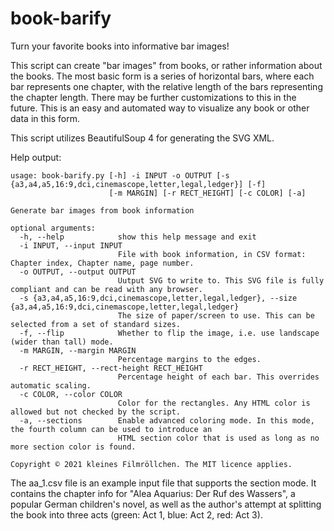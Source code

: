 # book-barify
Turn your favorite books into informative bar images!

This script can create "bar images" from books, or rather information about the books. The most basic form is a series of horizontal bars, where each bar represents one chapter, with the relative length of the bars representing the chapter length. There may be further customizations to this in the future. This is an easy and automated way to visualize any book or other data in this form.

This script utilizes BeautifulSoup 4 for generating the SVG XML.

Help output:
```
usage: book-barify.py [-h] -i INPUT -o OUTPUT [-s {a3,a4,a5,16:9,dci,cinemascope,letter,legal,ledger}] [-f]
                      [-m MARGIN] [-r RECT_HEIGHT] [-c COLOR] [-a]

Generate bar images from book information

optional arguments:
  -h, --help            show this help message and exit
  -i INPUT, --input INPUT
                        File with book information, in CSV format: Chapter index, Chapter name, page number.
  -o OUTPUT, --output OUTPUT
                        Uutput SVG to write to. This SVG file is fully compliant and can be read with any browser.
  -s {a3,a4,a5,16:9,dci,cinemascope,letter,legal,ledger}, --size {a3,a4,a5,16:9,dci,cinemascope,letter,legal,ledger}
                        The size of paper/screen to use. This can be selected from a set of standard sizes.
  -f, --flip            Whether to flip the image, i.e. use landscape (wider than tall) mode.
  -m MARGIN, --margin MARGIN
                        Percentage margins to the edges.
  -r RECT_HEIGHT, --rect-height RECT_HEIGHT
                        Percentage height of each bar. This overrides automatic scaling.
  -c COLOR, --color COLOR
                        Color for the rectangles. Any HTML color is allowed but not checked by the script.
  -a, --sections        Enable advanced coloring mode. In this mode, the fourth column can be used to introduce an
                        HTML section color that is used as long as no more section color is found.

Copyright © 2021 kleines Filmröllchen. The MIT licence applies.
```

The aa_1.csv file is an example input file that supports the section mode. It contains the chapter info for "Alea Aquarius: Der Ruf des Wassers", a popular German children's novel, as well as the author's attempt at splitting the book into three acts (green: Act 1, blue: Act 2, red: Act 3).
